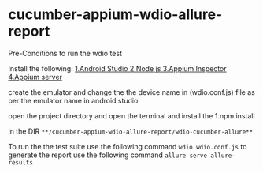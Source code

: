 # cucumber-appium-wdio-allure-report

Pre-Conditions to run the wdio test

Install the following:
[1.Android Studio
2.Node js
3.Appium Inspector
4.Appium server]()

create the emulator and change the the device name in (wdio.conf.js) file as per the emulator name in android studio

open the project directory and open the terminal and install the
1.npm install

in the DIR
`**/cucumber-appium-wdio-allure-report/wdio-cucumber-allure**`

To run the the test suite use the following command
`wdio wdio.conf.js`
to generate the report use the following command
`allure serve allure-results`
